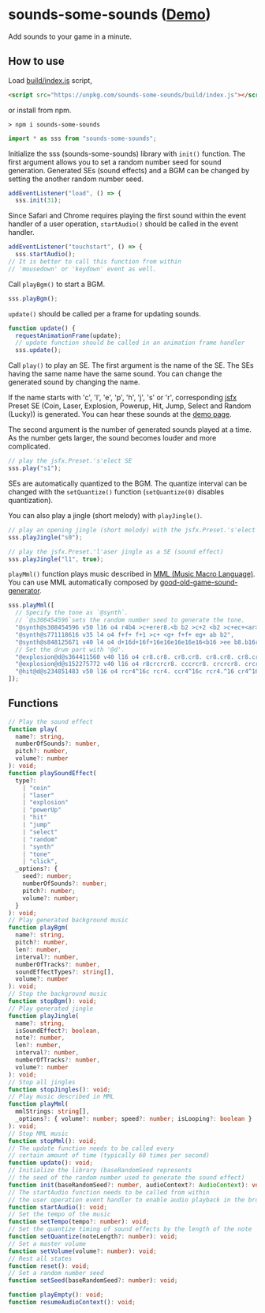 # sounds-some-sounds ([Demo](https://abagames.github.io/sounds-some-sounds/index.html))

Add sounds to your game in a minute.

## How to use

Load [build/index.js](https://github.com/abagames/sounds-some-sounds/blob/master/build/index.js) script,

```html
<script src="https://unpkg.com/sounds-some-sounds/build/index.js"></script>
```

or install from npm.

```
> npm i sounds-some-sounds
```

```js
import * as sss from "sounds-some-sounds";
```

Initialize the sss (sounds-some-sounds) library with `init()` function. The first argument allows you to set a random number seed for sound generation. Generated SEs (sound effects) and a BGM can be changed by setting the another random number seed.

```js
addEventListener("load", () => {
  sss.init(31);
```

Since Safari and Chrome requires playing the first sound within the event handler of a user operation, `startAudio()` should be called in the event handler.

```js
addEventListener("touchstart", () => {
  sss.startAudio();
// It is better to call this function from within
// 'mousedown' or 'keydown' event as well.
```

Call `playBgm()` to start a BGM.

```js
sss.playBgm();
```

`update()` should be called per a frame for updating sounds.

```js
function update() {
  requestAnimationFrame(update);
  // update function should be called in an animation frame handler
  sss.update();
```

Call `play()` to play an SE. The first argument is the name of the SE. The SEs having the same name have the same sound. You can change the generated sound by changing the name.

If the name starts with 'c', 'l', 'e', 'p', 'h', 'j', 's' or 'r',
corresponding [jsfx](https://github.com/loov/jsfx) Preset SE
(Coin, Laser, Explosion, Powerup, Hit, Jump, Select and Random (Lucky)) is generated.
You can hear these sounds at the [demo page](https://abagames.github.io/sounds-some-sounds/index.html).

The second argument is the number of generated sounds played at a time. As the number gets larger, the sound becomes louder and more complicated.

```javascript
// play the jsfx.Preset.'s'elect SE
sss.play("s1");
```

SEs are automatically quantized to the BGM. The quantize interval can be changed with the `setQuantize()` function (`setQuantize(0)` disables quantization).

You can also play a jingle (short melody) with `playJingle()`.

```javascript
// play an opening jingle (short melody) with the jsfx.Preset.'s'elect
sss.playJingle("s0");
```

```javascript
// play the jsfx.Preset.'l'aser jingle as a SE (sound effect)
sss.playJingle("l1", true);
```

`playMml()` function plays music described in [MML (Music Macro Language)](https://github.com/mohayonao/mml-iterator). You can use MML automatically composed by [good-old-game-sound-generator](https://github.com/abagames/good-old-game-sound-generator).

```javascript
sss.playMml([
  // Specify the tone as `@synth`.
  // `@s308454596`sets the random number seed to generate the tone.
  "@synth@s308454596 v50 l16 o4 r4b4 >c+erer8.<b b2 >c+2 <b2 >c+ec+<ar>c+r<a f+g+af+rf+er e2",
  "@synth@s771118616 v35 l4 o4 f+f+ f+1 >c+ <g+ f+f+ eg+ ab b2",
  "@synth@s848125671 v40 l4 o4 d+16d+16f+16e16e16e16e16<b16 >ee b8.b16r8>f+8 c+c+ <b>f+ <aa a2 bb",
  // Set the drum part with '@d'.
  "@explosion@d@s364411560 v40 l16 o4 cr8.cr8. cr8.cr8. cr8.cr8. cr8.cr8. cr8.cr8. cr8.cr8. cr8.cr8. cr8.cr8.",
  "@explosion@d@s152275772 v40 l16 o4 r8crcrcr8. cccrcr8. crcrcr8. crcrcr8. crcrcr8. crcrcr8. crcrcr8. crcrcr",
  "@hit@d@s234851483 v50 l16 o4 rcr4^16c rcr4. ccr4^16c rcr4.^16 cr4^16c rcr4.^16 cr4^16c rcr4.",
]);
```

## Functions

```typescript
// Play the sound effect
function play(
  name?: string,
  numberOfSounds?: number,
  pitch?: number,
  volume?: number
): void;
function playSoundEffect(
  type?:
    | "coin"
    | "laser"
    | "explosion"
    | "powerUp"
    | "hit"
    | "jump"
    | "select"
    | "random"
    | "synth"
    | "tone"
    | "click",
  _options?: {
    seed?: number;
    numberOfSounds?: number;
    pitch?: number;
    volume?: number;
  }
): void;
// Play generated background music
function playBgm(
  name?: string,
  pitch?: number,
  len?: number,
  interval?: number,
  numberOfTracks?: number,
  soundEffectTypes?: string[],
  volume?: number
): void;
// Stop the background music
function stopBgm(): void;
// Play generated jingle
function playJingle(
  name?: string,
  isSoundEffect?: boolean,
  note?: number,
  len?: number,
  interval?: number,
  numberOfTracks?: number,
  volume?: number
): void;
// Stop all jingles
function stopJingles(): void;
// Play music described in MML
function playMml(
  mmlStrings: string[],
  _options?: { volume?: number; speed?: number; isLooping?: boolean }
): void;
// Stop MML music
function stopMml(): void;
// The update function needs to be called every
// certain amount of time (typically 60 times per second)
function update(): void;
// Initialize the library (baseRandomSeed represents
// the seed of the random number used to generate the sound effect)
function init(baseRandomSeed?: number, audioContext?: AudioContext): void;
// The startAudio function needs to be called from within
// the user operation event handler to enable audio playback in the browser
function startAudio(): void;
// Set the tempo of the music
function setTempo(tempo?: number): void;
// Set the quantize timing of sound effects by the length of the note
function setQuantize(noteLength?: number): void;
// Set a master volume
function setVolume(volume?: number): void;
// Rest all states
function reset(): void;
// Set a random number seed
function setSeed(baseRandomSeed?: number): void;

function playEmpty(): void;
function resumeAudioContext(): void;
```
